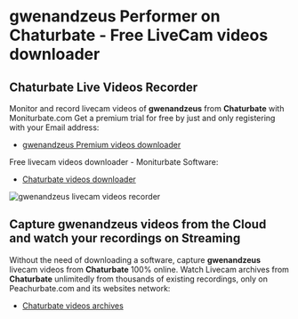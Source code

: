 # gwenandzeus Performer on Chaturbate - Free LiveCam videos downloader

## Chaturbate Live Videos Recorder

Monitor and record livecam videos of **gwenandzeus** from **Chaturbate** with Moniturbate.com
Get a premium trial for free by just and only registering with your Email address:
* [gwenandzeus Premium videos downloader](https://moniturbate.com/request-demo-licence-key.html)

Free livecam videos downloader - Moniturbate Software:
* [Chaturbate videos downloader](https://moniturbate.com/moniturbate-download-software.html)

![gwenandzeus livecam videos recorder](https://peachurnet.com/templates/moniturbate-software.png)


## Capture gwenandzeus videos from the Cloud and watch your recordings on Streaming

Without the need of downloading a software, capture **gwenandzeus** livecam videos from **Chaturbate** 100% online.
Watch Livecam archives from **Chaturbate** unlimitedly from thousands of existing recordings, only on Peachurbate.com and its websites network:
* [Chaturbate videos archives](https://peachurnet.com/)